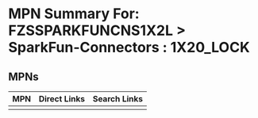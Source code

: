 



# MPN Summary For: FZSSPARKFUNCNS1X2L > SparkFun-Connectors : 1X20_LOCK

## MPNs
  

|MPN|Direct Links|Search Links|
| :--- | :--- | :--- |
||||
